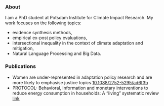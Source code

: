 ### About
I am a PhD student at Potsdam Institute for Climate Impact Research. My work focuses on the following topics: 
- evidence synthesis methods,
- empirical ex-post policy evaluations, 
- intersectional inequality in the context of climate adaptation and mitigation, 
- Natural Language Processing and Big Data.

### Publications
- Women are under-represented in adaptation policy research and are more likely to emphasise justice topics [10.1088/2752-5295/ad6f3b](https://iopscience.iop.org/article/10.1088/2752-5295/ad6f3b)
- PROTOCOL: Behavioral, information and monetary interventions to reduce energy consumption in households: A “living” systematic review [link](https://onlinelibrary.wiley.com/doi/10.1002/cl2.1424)
